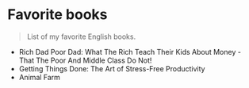 # Favorite books

> List of my favorite English books.

* Rich Dad Poor Dad: What The Rich Teach Their Kids About Money - That The Poor And Middle Class Do Not!
* Getting Things Done: The Art of Stress-Free Productivity
* Animal Farm

